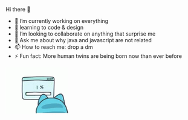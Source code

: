 Hi there 👋 

- 🔭 I’m currently working on everything
- 🌱 learning to code & design
- 👯 I’m looking to collaborate on anything that surprise me
- 💬 Ask me about why java and javascript are not related
- 📫 How to reach me: drop a dm 
- ⚡ Fun fact: More human twins are being born now than ever before

![blablablaaa](https://raw.githubusercontent.com/jayedumindu/jayedumindu/main/loading.gif)


